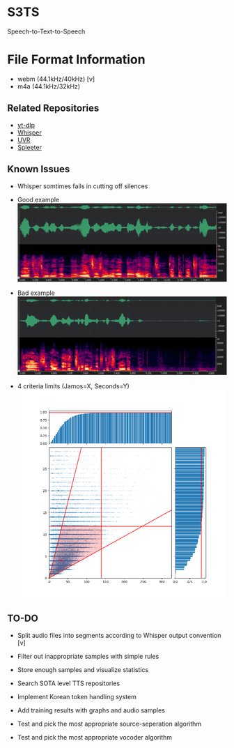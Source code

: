# S3TS
Speech-to-Text-to-Speech

# File Format Information
* webm (44.1kHz/40kHz) [v]
* m4a (44.1kHz/32kHz)

## Related Repositories
* [yt-dlp](https://github.com/yt-dlp/yt-dlp)
* [Whisper](https://github.com/openai/whisper)
* [UVR](https://github.com/Anjok07/ultimatevocalremovergui)
* [Spleeter](https://github.com/deezer/spleeter)

## Known Issues
* Whisper somtimes fails in cutting off silences

* Good example
![](https://github.com/Joovvhan/S3TS/blob/main/png/good.png)

* Bad example
![](https://github.com/Joovvhan/S3TS/blob/main/png/bad.png)

* 4 criteria limits (Jamos=X, Seconds=Y)
![](https://github.com/Joovvhan/S3TS/blob/main/png/quad_limits.png)



## TO-DO
* Split audio files into segments according to Whisper output convention [v]
* Filter out inappropriate samples with simple rules
* Store enough samples and visualize statistics 
  
* Search SOTA level TTS repositories
* Implement Korean token handling system
* Add training results with graphs and audio samples
* Test and pick the most appropriate source-seperation algorithm
* Test and pick the most appropriate vocoder algorithm